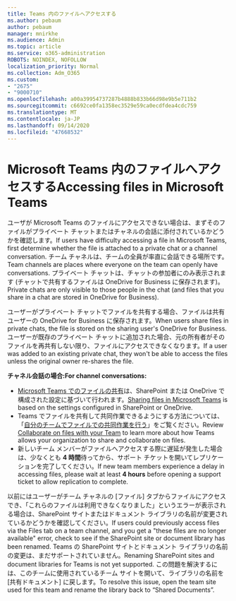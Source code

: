 ```yaml
---
title: Teams 内のファイルへアクセスする
ms.author: pebaum
author: pebaum
manager: mnirkhe
ms.audience: Admin
ms.topic: article
ms.service: o365-administration
ROBOTS: NOINDEX, NOFOLLOW
localization_priority: Normal
ms.collection: Adm_O365
ms.custom:
- "2675"
- "9000710"
ms.openlocfilehash: a00a39954737287b4888b833b66d98e9b5e711b2
ms.sourcegitcommit: c6692ce0fa1358ec3529e59ca0ecdfdea4cdc759
ms.translationtype: MT
ms.contentlocale: ja-JP
ms.lasthandoff: 09/14/2020
ms.locfileid: "47668532"
---
```

# <a name="accessing-files-in-microsoft-teams"></a><span data-ttu-id="1c045-102">Microsoft Teams 内のファイルへアクセスする</span><span class="sxs-lookup"><span data-stu-id="1c045-102">Accessing files in Microsoft Teams</span></span>

<span data-ttu-id="1c045-103">ユーザが Microsoft Teams のファイルにアクセスできない場合は、まずそのファイルがプライベート チャットまたはチャネルの会話に添付されているかどうかを確認します。</span><span class="sxs-lookup"><span data-stu-id="1c045-103">If users have difficulty accessing a file in Microsoft Teams, first determine whether the file is attached to a private chat or a channel conversation.</span></span> <span data-ttu-id="1c045-104">チーム チャネルは、チームの全員が率直に会話できる場所です。</span><span class="sxs-lookup"><span data-stu-id="1c045-104">Team channels are places where everyone on the team can openly have conversations.</span></span> <span data-ttu-id="1c045-105">プライベート チャットは、チャットの参加者にのみ表示されます (チャットで共有するファイルは OneDrive for Business に保存されます)。</span><span class="sxs-lookup"><span data-stu-id="1c045-105">Private chats are only visible to those people in the chat (and files that you share in a chat are stored in OneDrive for Business).</span></span>

<span data-ttu-id="1c045-106">ユーザーがプライベート チャットでファイルを共有する場合、ファイルは共有ユーザーの OneDrive for Business に保存されます。</span><span class="sxs-lookup"><span data-stu-id="1c045-106">When users share files in private chats, the file is stored on the sharing user's OneDrive for Business.</span></span> <span data-ttu-id="1c045-107">ユーザーが既存のプライベート チャットに追加された場合、元の所有者がそのファイルを再共有しない限り、ファイルにアクセスできなくなります。</span><span class="sxs-lookup"><span data-stu-id="1c045-107">If a user was added to an existing private chat, they won't be able to access the files unless the original owner re-shares the file.</span></span>    

<span data-ttu-id="1c045-108">**チャネル会話の場合:**</span><span class="sxs-lookup"><span data-stu-id="1c045-108">**For channel conversations:**</span></span>

- <span data-ttu-id="1c045-109">[Microsoft Teams でのファイルの共有](https://docs.microsoft.com/MicrosoftTeams/sharing-files-in-teams)は、SharePoint または OneDrive で構成された設定に基づいて行われます。</span><span class="sxs-lookup"><span data-stu-id="1c045-109">[Sharing files in Microsoft Teams](https://docs.microsoft.com/MicrosoftTeams/sharing-files-in-teams) is based on the settings configured in SharePoint or OneDrive.</span></span> 
- <span data-ttu-id="1c045-110">Teams でファイルを共有して共同作業できるようにする方法については、「[自分のチームでファイルでの共同作業を行う](https://support.office.com/article/Collaborate-on-files-with-your-Team-9b200289-dbac-4823-85bd-628a5c7bb0ae)」をご覧ください。</span><span class="sxs-lookup"><span data-stu-id="1c045-110">Review [Collaborate on files with your Team](https://support.office.com/article/Collaborate-on-files-with-your-Team-9b200289-dbac-4823-85bd-628a5c7bb0ae) to learn more about how Teams allows your organization to share and collaborate on files.</span></span> 
- <span data-ttu-id="1c045-111">新しいチーム メンバーがファイルへアクセスする際に遅延が発生した場合は、少なくとも **4 時間**待ってから、サポート チケットを開いてレプリケーションを完了してください。</span><span class="sxs-lookup"><span data-stu-id="1c045-111">If new team members experience a delay in accessing files, please wait at least **4 hours** before opening a support ticket to allow replication to complete.</span></span> 

<span data-ttu-id="1c045-112">以前にはユーザーがチーム チャネルの [ファイル] タブからファイルにアクセスでき、「これらのファイルは利用できなくなりました」というエラーが表示される場合は、SharePoint サイトまたはドキュメント ライブラリの名前が変更されているかどうかを確認してください。</span><span class="sxs-lookup"><span data-stu-id="1c045-112">If users could previously access files via the Files tab on a team channel, and you get a "these files are no longer available" error, check to see if the SharePoint site or document library has been renamed.</span></span> <span data-ttu-id="1c045-113">Teams の SharePoint サイトとドキュメント ライブラリの名前の変更は、まだサポートされていません。</span><span class="sxs-lookup"><span data-stu-id="1c045-113">Renaming SharePoint sites and document libraries for Teams is not yet supported.</span></span> <span data-ttu-id="1c045-114">この問題を解決するには、このチームに使用されているチーム サイトを開いて、ライブラリの名前を [共有ドキュメント] に戻します。</span><span class="sxs-lookup"><span data-stu-id="1c045-114">To resolve this issue, open the team site used for this team and rename the library back to “Shared Documents”.</span></span>